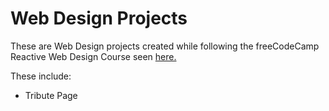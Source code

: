 # Web Design Projects

These are Web Design projects created while following the freeCodeCamp Reactive Web Design Course seen [here.](https://www.freecodecamp.org/learn/2022/responsive-web-design/)

These include:

- Tribute Page
